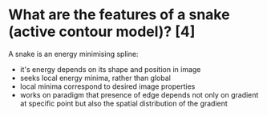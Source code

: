 # What are the features of a snake (active contour model)? [4]

A snake is an energy minimising spline:
- it's energy depends on its shape and position in image
- seeks local energy minima, rather than global
- local minima correspond to desired image properties
- works on paradigm that presence of edge depends not only on gradient at specific point but also the spatial distribution of the gradient
